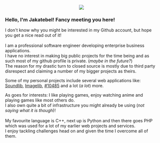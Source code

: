 <p align="center">
  <img src="https://img.jkbgl.net/i/IVP629153ACEB241.png">

  ### Hello, I'm Jakatebel! Fancy meeting you here!
  I don't know why you might be interested in my Github account, but hope you get a nice read out of it!<br><br>
  I am a professional software engineer developing enterprise business applications.<br>
  I have no interest in making big public projects for the time being and as such most of my github profile is private. (*maybe in the future?*)<br>
  The reason for my drastic turn to closed source is mostly due to third party disrespect and claiming a number of my bigger projects as theirs.<br>

  Some of my personal projects include several web applications like:<br>
  [Soundlib](https://soundlib.jkbgl.net), [Imagelib](https://img.jkbgl.net), [#10485](https://osu.jkbgl.net) and a lot (*a lot*) more.<br>

  As goes for interests: I like playing games, enjoy watching anime and playing games like most others do.<br>
  I also own quite a bit of infrastructure you might already be using (*not saying what it is though*)!<br><br>
  My favourite language is C++, next up is Python and then there goes PHP which was used for a lot of my earlier web projects and services.<br>
  I enjoy tackling challenges head on and given the time I overcome all of them.<br>
</p>

<!--
## Project Descriptions:

### Soundlib
Soundlib is a Music Archiving / Sharing platform (and of course that was not it's original intention at first..)
At first it was supposed to be a sort of copy of Soundcloud, and has since kind of become its own thing as
it was part of a dare I did around 2019 to try immitating big services like YouTube, Twitch, Soundcloud, Spotify, Amazon and others.
It was 5th in that series and right before it was the Imagelib (*more on that below!*)<br>
As the Soundlib contains material of questinable usage permissions I will go on record and say that I don't condone piracy *if you have the resources* and I don't support usage of copyright for malicious purposes (and as such I am not putting ads anywhere around my *"sensitive"* plaforms.)
Soundlib is primarily for archiving and trying to spread obscure music that is difficult to obtain around.

### Imagelib
Imagelib is an image sharing service much like imgur or whatever lightshot did back in the day.
It allows uploading images without an account for usage across forum threads and where image hosting is needed.
It was part 4 of the grand collection of my *"personal internet of things"* collection.

### #10,485
What a weird name you might say? - You have been understood.
10485 is a game server for the popular rythm game osu! It runs on a custom software named snowfox using the latest of python 3.10
As people who might have mentioned after taking a look around, I am a big fan of foxes! >///<

### mpp
MPP or Mania Performance Popper is an attempt of mine to write a fast performance and game difficulty calculating program for a gamemode of osu! called osu!mania (a gamemode which includes piano tiles or guitar hero-like gameplay)
It features usage of C++17 and 20 features, a lot of crazy optimizations and it's blazing fast speed enables it to process charts more than 14k lines long in 1.8ms!
I'm quite proud of it though more improvements could be made with it..
-->


